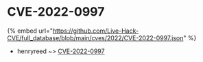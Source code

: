 # CVE-2022-0997
{% embed url="https://github.com/Live-Hack-CVE/full_database/blob/main/cves/2022/CVE-2022-0997.json" %}

* henryreed ~> [CVE-2022-0997](https://www.alice-snow.ru/2022/database/cve-2022-0997/cve-2022-0997-henryreed)
